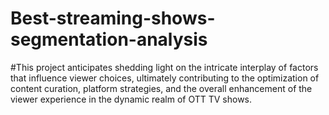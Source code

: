 # Best-streaming-shows-segmentation-analysis
#This project anticipates shedding light on the intricate interplay of factors that influence viewer choices, ultimately contributing to the optimization of content curation, platform strategies, and the overall enhancement of the viewer experience in the dynamic realm of OTT TV shows.

